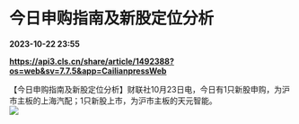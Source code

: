 # 今日申购指南及新股定位分析

**2023-10-22 23:55**

**https://api3.cls.cn/share/article/1492388?os=web&sv=7.7.5&app=CailianpressWeb**

【今日申购指南及新股定位分析】财联社10月23日电，今日有1只新股申购，为沪市主板的上海汽配；1只新股上市，为沪市主板的天元智能。  
![](https://img.cls.cn/images/20231023/4y2RFulucm.png)